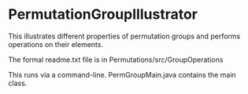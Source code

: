 PermutationGroupIllustrator
===========================

This illustrates different properties of permutation groups and performs operations on their elements. 

The formal readme.txt file is in Permutations/src/GroupOperations

This runs via a command-line. PermGroupMain.java contains the main class. 